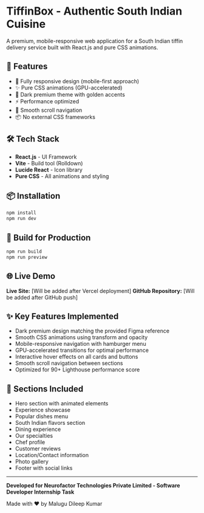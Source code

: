 # TiffinBox - Authentic South Indian Cuisine

A premium, mobile-responsive web application for a South Indian tiffin delivery service built with React.js and pure CSS animations.

## 🎯 Features

- 📱 Fully responsive design (mobile-first approach)
- ✨ Pure CSS animations (GPU-accelerated)
- 🎨 Dark premium theme with golden accents
- ⚡ Performance optimized
- 🔄 Smooth scroll navigation
- 📦 No external CSS frameworks

## 🛠️ Tech Stack

- **React.js** - UI Framework
- **Vite** - Build tool (Rolldown)
- **Lucide React** - Icon library
- **Pure CSS** - All animations and styling

## 📦 Installation
```bash
npm install
npm run dev
```

## 🚀 Build for Production
```bash
npm run build
npm run preview
```

## 🌐 Live Demo

**Live Site:** [Will be added after Vercel deployment]
**GitHub Repository:** [Will be added after GitHub push]

## ✨ Key Features Implemented

- Dark premium design matching the provided Figma reference
- Smooth CSS animations using transform and opacity
- Mobile-responsive navigation with hamburger menu
- GPU-accelerated transitions for optimal performance
- Interactive hover effects on all cards and buttons
- Smooth scroll navigation between sections
- Optimized for 90+ Lighthouse performance score

## 📧 Sections Included

- Hero section with animated elements
- Experience showcase
- Popular dishes menu
- South Indian flavors section
- Dining experience
- Our specialties
- Chef profile
- Customer reviews
- Location/Contact information
- Photo gallery
- Footer with social links

---

**Developed for Neurofactor Technologies Private Limited - Software Developer Internship Task**

Made with ❤️ by Malugu Dileep Kumar